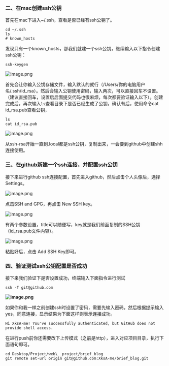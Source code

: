 ### 二、在mac创建ssh公钥

首先在mac下进入~/.ssh，查看是否已经有ssh公钥了。

```
cd ~/.ssh
ls
# known_hosts
```

发现只有一个known_hosts，那我们就建一个ssh公钥，继续输入以下指令创建ssh公钥：

```
ssh-keygen
```

![image.png](https://ucc.alicdn.com/pic/developer-ecology/48f9f6287aac45da83634f0e7eff6384.png)

首先会让你输入公钥存储文件，输入默认的就行（/Users/你的电脑用户名/.ssh/id_rsa）。然后会输入公钥使用密码，输入两次，可以直接回车不设置。（建议直接回车，设置后后面提交代码也很麻烦，每次都要验证输入以下）。创建完成后，再次输入`ls`查看目录下是否已经生成了公钥，确认有后，使用命令cat id_rsa.pub查看公钥，

```
ls
cat id_rsa.pub
```

![image.png](https://ucc.alicdn.com/pic/developer-ecology/e8f560253b8f476e8c7b2841af24a46b.png)

从ssh-rsa开始一直到.local都是ssh公钥，复制出来，一会要到github中创建shh连接使用。

### 三、在github新建一个ssh连接，并配置ssh公钥

接下来进行github ssh连接配置，首先进入github，然后点击个人头像后，选择Settings。

![image.png](https://ucc.alicdn.com/pic/developer-ecology/f7f4da30e1cf40339eda60ed37282384.png)

点击SSH and GPG，再点击 New SSH key。

![image.png](https://ucc.alicdn.com/pic/developer-ecology/e636de72422945c5854502ca38dafc91.png)

有两个参数设置，title可以随便写，key就是我们前面复制的SSH公钥（id_rsa.pub文件内容）。

![image.png](https://ucc.alicdn.com/pic/developer-ecology/f8a5c2f41f2943ccb3694d017f24e894.png)

粘贴好后，点击 Add SSH Key即可。

### 四、验证测试ssh公钥配置是否成功

接下来我们验证下是否设置成功，终端输入下面指令进行测试

```
ssh -T git@github.com
```

**![image.png](https://ucc.alicdn.com/pic/developer-ecology/36d94251ac954b86b3f86393e99c0ed5.png)**

如果你和我一样之前创建ssh时设置了密码，需要先输入密码，然后根据提示输入yes，同意连接，显示结果为下面这样则表示连接成功。

```
Hi XksA-me! You've successfully authenticated, but GitHub does not provide shell access.
```

在进行push前你还需要改下上传模式（之前是http），进入对应项目目录，执行下面语句即可。

```
cd Desktop/Project/web\ _project/brief_blog
git remote set-url origin git@github.com:XksA-me/brief_blog.git
```